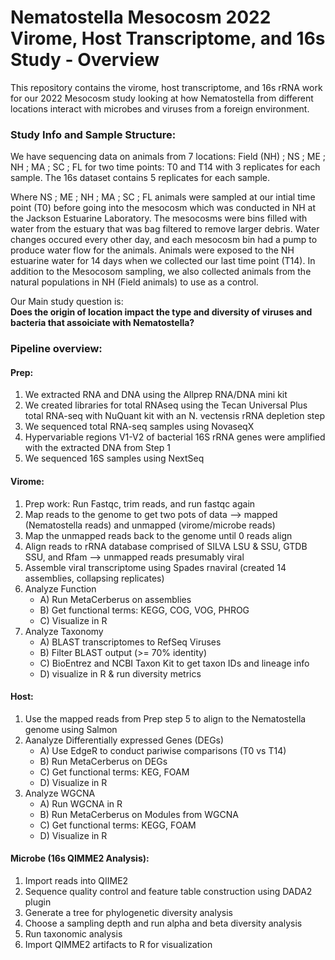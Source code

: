 # Nematostella Mesocosm 2022 Virome, Host Transcriptome, and 16s Study - Overview
This repository contains the virome, host transcriptome, and 16s rRNA work for our 2022 Mesocosm study looking at how Nematostella from different locations interact with microbes and viruses from a foreign environment. 

### Study Info and Sample Structure: 
We have sequencing data on animals from 7 locations: Field (NH)	; 	NS	;	ME	;	NH	;	MA 	; SC ;	FL for two time points: T0 and T14 with 3 replicates for each sample. The 16s dataset contains 5 replicates for each sample. 

Where NS	;	ME	;	NH	;	MA 	; SC ;	FL animals were sampled at our intial time point (T0) before going into the mesocosm which was conducted in NH at the Jackson Estuarine Laboratory. The mesocosms were bins filled with water from the estuary that was bag filtered to remove larger debris. Water changes occured every other day, and each mesocosm bin had a pump to produce water flow for the animals. Animals were exposed to the NH estuarine water for 14 days when we collected our last time point (T14). In addition to the Mesocosom sampling, we also collected animals from the natural populations in NH (Field animals) to use as a control. 

Our Main study question is:   
**Does the origin of location impact the type and diversity of viruses and bacteria that assoiciate with Nematostella?** 

### Pipeline overview:  
#### Prep:
1) We extracted RNA and DNA using the Allprep RNA/DNA mini kit
2) We created libraries for total RNAseq using the Tecan Universal Plus total RNA-seq with NuQuant kit with an N. vectensis rRNA depletion step
3) We sequenced total RNA-seq samples using NovaseqX
4) Hypervariable regions V1-V2 of bacterial 16S rRNA genes were amplified with the extracted DNA from Step 1
5) We sequenced 16S samples using NextSeq
 
#### Virome:
1) Prep work: Run Fastqc, trim reads, and run fastqc again
2) Map reads to the genome to get two pots of data --> mapped (Nematostella reads) and unmapped (virome/microbe reads)    
3) Map the unmapped reads back to the genome until 0 reads align
4) Align reads to rRNA database comprised of SILVA LSU & SSU, GTDB SSU, and Rfam --> unmapped reads presumably viral
5) Assemble viral transcriptome using Spades rnaviral (created 14 assemblies, collapsing replicates)
6) Analyze Function    
   - A) Run MetaCerberus on assemblies    
   - B) Get functional terms: KEGG, COG, VOG, PHROG    
   - C) Visualize in R     
7) Analyze Taxonomy    
   - A) BLAST transcriptomes to RefSeq Viruses    
   - B) Filter BLAST output (>= 70% identity)    
   - C) BioEntrez and NCBI Taxon Kit to get taxon IDs and lineage info    
   - D) visualize in R &  run diversity metrics
  
#### Host: 
1) Use the mapped reads from Prep step 5 to align to the Nematostella genome using Salmon
2) Aanalyze Differentially expressed Genes (DEGs)
    - A) Use EdgeR to conduct pariwise comparisons (T0 vs T14)
    - B) Run MetaCerberus on DEGs
    - C) Get functional terms: KEG, FOAM
    - D) Visualize in R 
3) Analyze WGCNA
    - A) Run WGCNA in R
    - B) Run MetaCerberus on Modules from WGCNA
    - C) Get functional terms: KEGG, FOAM
    - D) Visualize in R
  
#### Microbe (16s QIMME2 Analysis): 
1) Import reads into QIIME2
2) Sequence quality control and feature table construction using DADA2 plugin
3) Generate a tree for phylogenetic diversity analysis
4) Choose a sampling depth and run alpha and beta diversity analysis
5) Run taxonomic analysis
6) Import QIMME2 artifacts to R for visualization

